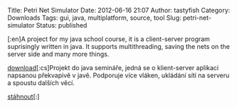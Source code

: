 Title: Petri Net Simulator
Date: 2012-06-16 21:07
Author: tastyfish
Category: Downloads
Tags: gui, java, multiplatform, source, tool
Slug: petri-net-simulator
Status: published

\[:en\]A project for my java school course, it is a client-server
program suprisingly written in java. It supports multithreading, saving
the nets on the server side and many more things.

[download](https://www.dropbox.com/s/3y0wxr1ypdt8yzy/simulator.zip)\[:cs\]Projekt
do java semináře, jedná se o klient-server aplikaci napsanou překvapivě
v javě. Podporuje více vláken, ukládání sítí na serveru a spoustu
dalších věcí.

[stáhnout](https://www.dropbox.com/s/3y0wxr1ypdt8yzy/simulator.zip)\[:\]
